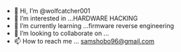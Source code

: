 - 👋 Hi, I’m @wolfcatcher001
- 👀 I’m interested in ...HARDWARE HACKING
- 🌱 I’m currently learning ...firmware reverse engineering
- 💞️ I’m looking to collaborate on ...
- 📫 How to reach me ... samshobo96@gmail.com

<!---
wolfcatcher001/wolfcatcher001 is a ✨ special ✨ repository because its `README.md` (this file) appears on your GitHub profile.
You can click the Preview link to take a look at your changes.
--->
